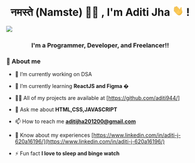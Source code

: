 


<h1 align="center"> नमस्ते (Namste) 🙏🏻 , I'm Aditi Jha <img
src="https://raw.githubusercontent.com/ABSphreak/ABSphreak/master/gifs/Hi.gif"
width="30px"> ! </h1>
<!-- <img src="https://user-images.githubusercontent.com/54361799/108709847-4409a300-7539-11eb-8481-274ec80833a1.png"
style='margin-right:"1200px";margin-left:250px;'/> -->
<img src="https://raw.githubusercontent.com/halfrost/halfrost/master/icons/header_.png"/>
<h3 align="center">I'm a Programmer, Developer, and Freelancer!!</h3>


<h3> 🧑 About me </h3>

- 🔭 I’m currently working on DSA 

- 🌱 I’m currently learning **ReactJS and Figma �**

- 👨‍💻 All of my projects are available at
[https://github.com/aditi944/]

- 💬 Ask me about **HTML,CSS,JAVASCRIPT**
- 📫 How to reach me **aditijha201200@gmail.com**
- 📄 Know about my experiences
[https://www.linkedin.com/in/aditi-j-620a16196/](https://www.linkedin.com/in/aditi-j-620a16196/)

- ⚡ Fun fact **I love to sleep and binge watch**


<!---
<h3 align="left">Connect with me:</h3>
<p align="left">
<a href="https://dev.to/sandy27" target="blank"><img align="center"
src="https://cdn.jsdelivr.net/npm/simple-icons@3.0.1/icons/dev-dot-to.svg"
alt="sandy27" height="30" width="40" /></a>
<a href="https://linkedin.com/in/https://www.linkedin.com/in/sandeep-sharan-6075a9185/"
target="blank"><img align="center"
src="https://cdn.jsdelivr.net/npm/simple-icons@3.0.1/icons/linkedin.svg"
alt="https://www.linkedin.com/in/sandeep-sharan-6075a9185/"
height="30" width="40" /></a>
<a href="https://instagram.com/ss_sandy27" target="blank"><img
align="center" src="https://cdn.jsdelivr.net/npm/simple-icons@3.0.1/icons/instagram.svg"
alt="ss_sandy27" height="30" width="40" /></a>
</p>

<h3 align="left">Languages and Tools:</h3>
<p align="left"> <a href="https://getbootstrap.com" target="_blank">
<img src="https://raw.githubusercontent.com/devicons/devicon/master/icons/bootstrap/bootstrap-plain-wordmark.svg"
alt="bootstrap" width="40" height="40"/> </a> <a
href="https://www.cprogramming.com/" target="_blank"> <img
src="https://raw.githubusercontent.com/devicons/devicon/master/icons/c/c-original.svg"
alt="c" width="40" height="40"/> </a> <a
href="https://www.w3schools.com/cpp/" target="_blank"> <img
src="https://raw.githusercontent.com/devicons/devicon/master/icons/cplusplus/cplusplus-original.svg"
alt="cplusplus" width="40" height="40"/> </a> <a
href="https://www.w3schools.com/css/" target="_blank"> <img
src="https://raw.githubusercontent.com/devicons/devicon/master/icons/css3/css3-original-wordmark.svg"
alt="css3" width="40" height="40"/> </a> <a
href="https://www.docker.com/" target="_blank"> <img
src="https://raw.githubusercontent.com/devicons/devicon/master/icons/docker/docker-original-wordmark.svg"
alt="docker" width="40" height="40"/> </a> <a
href="https://flutter.dev" target="_blank"> <img
src="https://raw.githubusercontent.com/devicons/devicon/master/icons/html5/html5-original-wordmark.svg"
alt="html5" width="40" height="40"/> </a> <a
href="https://developer.mozilla.org/en-US/docs/Web/JavaScript"
target="_blank"> <img
src="https://raw.githubusercontent.com/devicons/devicon/master/icons/javascript/javascript-original.svg"
alt="javascript" width="40" height="40"/> </a> <a
href="https://www.mathworks.com/" target="_blank"> <img
src="https://raw.githubusercontent.com/simple-icons/simple-icons/master/icons/mathworks.svg"
alt="matlab" width="40" height="40"/> </a> <a
href="https://www.mongodb.com/" target="_blank"> <img
src="https://raw.githubusercontent.com/devicons/devicon/master/icons/mongodb/mongodb-original-wordmark.svg"
alt="mongodb" width="40" height="40"/> </a> <a
href="https://nodejs.org" target="_blank"> <img
src="https://raw.githubusercontent.com/devicons/devicon/master/icons/nodejs/nodejs-original-wordmark.svg"
alt="nodejs" width="40" height="40"/> </a> <a
href="https://www.python.org" target="_blank"> <img
src="https://raw.githubusercontent.com/devicons/devicon/master/icons/python/python-original.svg"
alt="python" width="40" height="40"/> </a> <a
href="https://reactjs.org/" target="_blank"> <img
src="https://raw.githubusercontent.com/devicons/devicon/master/icons/react/react-original-wordmark.svg"
alt="react" width="40" height="40"/> </a> </p>

<p><img align="left"
src="https://github-readme-stats.vercel.app/api/top-langs?username=sandyglb27&show_icons=true&locale=en&layout=compact"
alt="sandyglb27" /></p>

<p>&nbsp;<img align="center"
src="https://github-readme-stats.vercel.app/api?username=sandyglb27&show_icons=true&locale=en"
alt="sandyglb27" /></p>

<p><img align="center"
src="https://github-readme-streak-stats.herokuapp.com/?user=sandyglb27&"
alt="sandyglb27" /></p>


**Visitors Count**
![VisitorCount](https://profile-counter.glitch.me/{aditi944}/count.svg)

--->

<!---
aditi944/aditi944 is a ✨ special ✨ repository because its `README.md` (this file) appears on your GitHub profile.
You can click the Preview link to take a look at your changes.
--->
